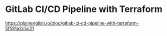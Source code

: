 # GitLab CI/CD Pipeline with Terraform

https://plainenglish.io/blog/gitlab-ci-cd-pipeline-with-terraform-5f591a2c5c21
